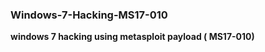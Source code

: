 <h3> Windows-7-Hacking-MS17-010</h3>

<b>windows 7 hacking using metasploit payload ( MS17-010)</b>

